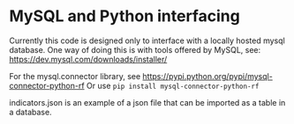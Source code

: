 # MySQL and Python interfacing

Currently this code is designed only to interface with a locally hosted mysql database.
One way of doing this is with tools offered by MySQL, see: https://dev.mysql.com/downloads/installer/

For the mysql.connector library, see https://pypi.python.org/pypi/mysql-connector-python-rf
Or use `pip install mysql-connector-python-rf`

indicators.json is an example of a json file that can be imported as a table in a database.
